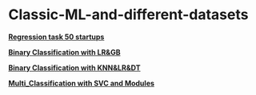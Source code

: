 # Classic-ML-and-different-datasets
[**Regression task 50 startups**](https://github.com/Artemjzhukov/Classic-ML-and-different-datasets/blob/main/50%20startups%20(Regression)/Readme.md)

[**Binary Classification with LR&GB**](https://github.com/Artemjzhukov/Classic-ML-and-different-datasets/blob/main/gender/readme.md)

[**Binary Classification with KNN&LR&DT**](https://github.com/Artemjzhukov/Classic-ML-and-different-datasets/blob/main/Portuguese%20winequality/Readme.md)

[**Multi_Classification with SVC and Modules**](https://github.com/Artemjzhukov/Classic-ML-and-different-datasets/blob/main/Multi_class%20(SVC)/Readme.md)
